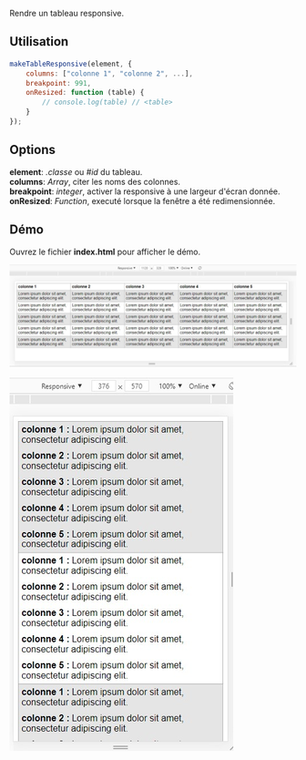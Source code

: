 Rendre un tableau responsive.

## Utilisation
```JavaScript
makeTableResponsive(element, {
    columns: ["colonne 1", "colonne 2", ...],
    breakpoint: 991,
    onResized: function (table) {
        // console.log(table) // <table>
    }
});
```


## Options
**element**: _.classe_ ou _#id_ du tableau.\
**columns**: _Array_, citer les noms des colonnes.\
**breakpoint**: _integer_, activer la responsive à une largeur d'écran donnée.\
**onResized**: _Function_, executé lorsque la fenêtre a été redimensionnée.

## Démo
Ouvrez le fichier **index.html** pour afficher le démo.

![image](https://raw.githubusercontent.com/Mampionona/odl-table-responsive/dev/desktop.jpg)

![image](https://raw.githubusercontent.com/Mampionona/odl-table-responsive/dev/small.jpg)
